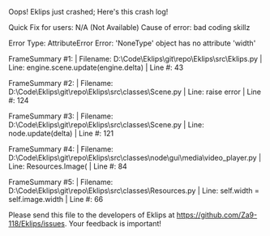 Oops! Eklips just crashed;
Here's this crash log!

Quick Fix for users: N/A (Not Available)
Cause of error: bad coding skillz

Error Type: AttributeError
Error: 'NoneType' object has no attribute 'width'

FrameSummary #1:
  | Filename: D:\Code\Eklips\git\repo\Eklips\src\Eklips.py
  | Line: engine.scene.update(engine.delta)
  | Line #: 43

FrameSummary #2:
  | Filename: D:\Code\Eklips\git\repo\Eklips\src\classes\Scene.py
  | Line: raise error
  | Line #: 124

FrameSummary #3:
  | Filename: D:\Code\Eklips\git\repo\Eklips\src\classes\Scene.py
  | Line: node.update(delta)
  | Line #: 121

FrameSummary #4:
  | Filename: D:\Code\Eklips\git\repo\Eklips\src\classes\node\gui\media\video_player.py
  | Line: Resources.Image(
  | Line #: 84

FrameSummary #5:
  | Filename: D:\Code\Eklips\git\repo\Eklips\src\classes\Resources.py
  | Line: self.width  = self.image.width
  | Line #: 66


Please send this file to the developers of Eklips at https://github.com/Za9-118/Eklips/issues. 
Your feedback is important!